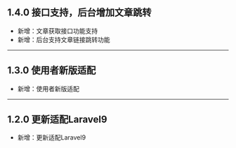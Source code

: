 ## 1.4.0 接口支持，后台增加文章跳转

- 新增：文章获取接口功能支持
- 新增：后台支持文章链接跳转功能

---

## 1.3.0 使用者新版适配

- 新增：使用者新版适配

---

## 1.2.0 更新适配Laravel9

- 新增：更新适配Laravel9
